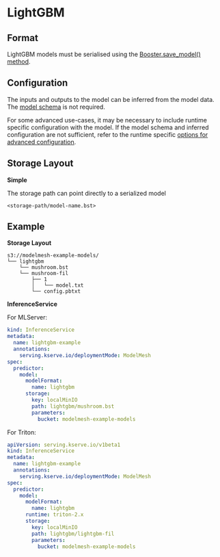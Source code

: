 # LightGBM

## Format

LightGBM models must be serialised using the
[Booster.save_model() method](https://lightgbm.readthedocs.io/en/latest/pythonapi/lightgbm.Booster.html#lightgbm.Booster.save_model).

## Configuration

The inputs and outputs to the model can be inferred from the model data. The
[model schema](../predictors/schema.md)
is not required.

For some advanced use-cases, it may be necessary to include runtime specific
configuration with the model. If the model schema and inferred configuration are
not sufficient, refer to the runtime specific
[options for advanced configuration](advanced-configuration.md#mlserver).

## Storage Layout

**Simple**

The storage path can point directly to a serialized model

```
<storage-path/model-name.bst>
```

## Example

**Storage Layout**

```
s3://modelmesh-example-models/
└── lightgbm
    └── mushroom.bst
    └── mushroom-fil
        ├── 1
        │   └── model.txt
        └── config.pbtxt
```

**InferenceService**

For MLServer:

```yaml
kind: InferenceService
metadata:
  name: lightgbm-example
  annotations:
    serving.kserve.io/deploymentMode: ModelMesh
spec:
  predictor:
    model:
      modelFormat:
        name: lightgbm
      storage:
        key: localMinIO
        path: lightgbm/mushroom.bst
        parameters:
          bucket: modelmesh-example-models
```

For Triton:

```yaml
apiVersion: serving.kserve.io/v1beta1
kind: InferenceService
metadata:
  name: lightgbm-example
  annotations:
    serving.kserve.io/deploymentMode: ModelMesh
spec:
  predictor:
    model:
      modelFormat:
        name: lightgbm
      runtime: triton-2.x
      storage:
        key: localMinIO
        path: lightgbm/lightgbm-fil
        parameters:
          bucket: modelmesh-example-models
```
